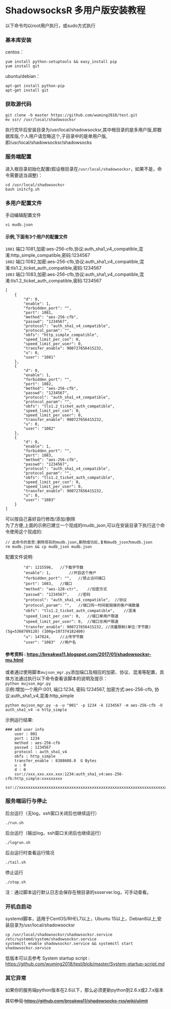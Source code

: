 # ShadowsocksR 多用户版安装教程 #

以下命令均以root用户执行，或sudo方式执行

### 基本库安装 ###
centos： 
```
yum install python-setuptools && easy_install pip
yum install git
```
ubuntu/debian： 
```
apt-get install python-pip
apt-get install git
```

### 获取源代码 ###
~~~
git clone -b master https://github.com/wuming2018/test.git
mv ssr/ /usr/local/shadowsocksr
~~~
执行完毕后安装目录为/usr/local/shadowsocksr,其中根目录的是多用户版,即数据库版,个人用户请忽略这个,子目录中的是单用户版,即/usr/local/shadowsocksr/shadowsocks  

### 服务端配置 ###
进入根目录初始化配置(假设根目录在`/usr/local/shadowsocksr`，如果不是，命令需要适当调整)：
```
cd /usr/local/shadowsocksr
bash initcfg.sh
```

### 多用户配置文件  
手动编辑配置文件
```
vi mudb.json
```
#### 示例,下面有3个用户的配置文件
`1081` 端口:1081,加密:aes-256-cfb,协议:auth_sha1_v4_compatible,混淆:http_simple_compatible,密码:1234567  
`1082` 端口:1082,加密:aes-256-cfb,协议:auth_sha1_v4_compatible,混淆:tls1.2_ticket_auth_compatible,密码:1234567  
`1083` 端口:1083,加密:aes-256-cfb,协议:auth_sha1_v4_compatible,混淆:tls1.2_ticket_auth_compatible,密码:1234567  
```
[
    {
        "d": 0,
        "enable": 1,
        "forbidden_port": "",
        "port": 1081,
        "method": "aes-256-cfb",
        "passwd": "1234567",
        "protocol": "auth_sha1_v4_compatible",
        "protocol_param": "",
        "obfs": "http_simple_compatible",
        "speed_limit_per_con": 0,
        "speed_limit_per_user": 0,
        "transfer_enable": 900727656415232,
        "u": 0,
        "user": "1081"
    },
    {
        "d": 0,
        "enable": 1,
        "forbidden_port": "",
        "port": 1082,
        "method": "aes-256-cfb",
        "passwd": "1234567",
        "protocol": "auth_sha1_v4_compatible",
        "protocol_param": "",
        "obfs": "tls1.2_ticket_auth_compatible",
        "speed_limit_per_con": 0,
        "speed_limit_per_user": 0,
        "transfer_enable": 900727656415232,
        "u": 0,
        "user": "1082"
    },
    {
        "d": 0,
        "enable": 1,
        "forbidden_port": "",
        "port": 1083,
        "method": "aes-256-cfb",
        "passwd": "1234567",
        "protocol": "auth_sha1_v4_compatible",
        "protocol_param": "",
        "obfs": "tls1.2_ticket_auth_compatible",
        "speed_limit_per_con": 0,
        "speed_limit_per_user": 0,
        "transfer_enable": 900727656415232,
        "u": 0,
        "user": "1083"
    }
]        
```
可以按自己喜好自行修改/添加/删除  
为了方便,上面的示例已建立一个现成的mudb_json,可以在安装目录下执行这个命令使用这个现成的:  
```
// 此命令的意思:删除现存的mudb.json,删除成功后,复制mudb_json为mudb.json
rm mudb.json && cp mudb_json mudb.json
```
配置文件说明:
```
        "d": 1215596,	//下载字节数
        "enable": 1,		//开启这个用户
        "forbidden_port": "",	//禁止访问端口
        "port": 1083,	//端口
        "method": "aes-128-ctr",	//加密方式
        "passwd": "1234567",	//密码
        "protocol": "auth_sha1_v4_compatible",	//协议
        "protocol_param": "",	//端口同一时间能链接的客户端数量
        "obfs": "tls1.2_ticket_auth_compatible",	//混淆
        "speed_limit_per_con": 0,	//端口单用户限速
        "speed_limit_per_user": 0,	//端口总用户限速
        "transfer_enable": 900727656415232,	//流量限制(单位:字节数) (5g=5368709120) (100g=107374182400)
        "u": 147824,	//上传字节数
        "user": "1083"	//用户名
```
#### 参考资料 : <https://breakwa11.blogspot.com/2017/01/shadowsocksr-mu.html>  

或者通过使用脚本`mujson_mgr.py`添加端口及相应的加密、协议、混淆等配置，具体方法通过执行以下命令查看该脚本的说明及提示：  
`python mujson_mgr.py`  
示例:增加一个用户:001, 端口:1234, 密码:1234567, 加密方式:aes-256-cfb, 协议:auth_sha1_v4,混淆:http_simple  
```
python mujson_mgr.py -a -u "001" -p 1234 -k 1234567 -m aes-256-cfb -O auth_sha1_v4 -o http_simple
```
示例运行结果:
```
### add user info
    user : 001
    port : 1234
    method : aes-256-cfb
    passwd : 1234567
    protocol : auth_sha1_v4
    obfs : http_simple
    transfer_enable : 8388608.0  G Bytes
    u : 0
    d : 0
    ssr://xxx.xxx.xxx.xxx:1234:auth_sha1_v4:aes-256-cfb:http_simple:xxxxxxxxx
    ssr://xxxxxxxxxxxxxxxxxxxxxxxxxxxxxxxxxxxxxxxxxxxxxxxxxxxxxxxxxxxxxxxxxxxxx
```

### 服务端运行与停止 ###

后台运行（无log，ssh窗口关闭后也继续运行） 

`./run.sh`

后台运行（输出log，ssh窗口关闭后也继续运行） 

`./logrun.sh`

后台运行时查看运行情况 

`./tail.sh`

停止运行 

`./stop.sh`

注：通过脚本运行默认日志会保存在根目录的ssserver.log，可手动查看。

### 开机自启动
systemd脚本，适用于CentOS/RHEL7以上，Ubuntu 15以上，Debian8以上,安装目录为/usr/local/shadowsocksr  
```
cp /usr/local/shadowsocksr/shadowsocksr.service /etc/systemd/system/shadowsocksr.service
systemctl enable shadowsocksr.service && systemctl start shadowsocksr.service
```
低版本可以去参考 System startup script : <https://github.com/wuming2018/test/blob/master/System-startup-script.md>  

### 其它异常 ###
如果你的服务端python版本在2.6以下，那么必须更新python到2.6.x或2.7.x版本

<del>其它参见 https://github.com/breakwa11/shadowsocks-rss/wiki/ulimit</del>